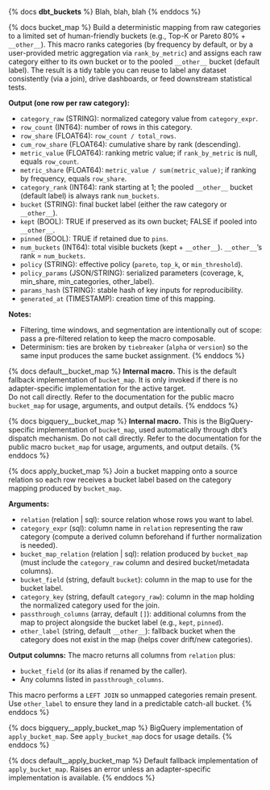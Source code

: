 {% docs __dbt_buckets__ %}
Blah, blah, blah
{% enddocs %}

{% docs bucket_map %}
Build a deterministic mapping from raw categories to a limited set of
human-friendly buckets (e.g., Top-K or Pareto 80% + `__other__`). This macro
ranks categories (by frequency by default, or by a user-provided metric
aggregation via `rank_by_metric`) and assigns each raw category either to
its own bucket or to the pooled `__other__` bucket (default label). The result is a tidy table
you can reuse to label any dataset consistently (via a join), drive
dashboards, or feed downstream statistical tests.

**Output (one row per raw category):**
- `category_raw` (STRING): normalized category value from `category_expr`.
- `row_count` (INT64): number of rows in this category.
- `row_share` (FLOAT64): `row_count / total_rows`.
- `cum_row_share` (FLOAT64): cumulative share by rank (descending).
- `metric_value` (FLOAT64): ranking metric value; if `rank_by_metric` is null, equals `row_count`.
- `metric_share` (FLOAT64): `metric_value / sum(metric_value)`; if ranking by frequency, equals `row_share`.
- `category_rank` (INT64): rank starting at 1; the pooled `__other__` bucket (default label) is always rank `num_buckets`.
- `bucket` (STRING): final bucket label (either the raw category or `__other__`).
- `kept` (BOOL): TRUE if preserved as its own bucket; FALSE if pooled into `__other__`.
- `pinned` (BOOL): TRUE if retained due to `pins`.
- `num_buckets` (INT64): total visible buckets (kept + `__other__`). `__other__`’s rank = `num_buckets`.
- `policy` (STRING): effective policy (`pareto`, `top_k`, or `min_threshold`).
- `policy_params` (JSON/STRING): serialized parameters (coverage, k, min_share, min_categories, other_label).
- `params_hash` (STRING): stable hash of key inputs for reproducibility.
- `generated_at` (TIMESTAMP): creation time of this mapping.

**Notes:**
- Filtering, time windows, and segmentation are intentionally out of scope:
  pass a pre-filtered relation to keep the macro composable.
- Determinism: ties are broken by `tiebreaker` (`alpha` or `version`) so
 the same input produces the same bucket assignment.
{% enddocs %}

{% docs default__bucket_map %}
**Internal macro.** This is the default fallback implementation of `bucket_map`. 
It is only invoked if there is no adapter-specific implementation for the active target.  
Do not call directly. Refer to the documentation for the public macro `bucket_map` for usage,
arguments, and output details.
{% enddocs %}

{% docs bigquery__bucket_map %}
**Internal macro.** This is the BigQuery-specific implementation of `bucket_map`, used automatically through dbt’s dispatch mechanism.
Do not call directly. Refer to the documentation for the public macro `bucket_map` for usage,
arguments, and output details.
{% enddocs %}

{% docs apply_bucket_map %}
Join a bucket mapping onto a source relation so each row receives a bucket label
based on the category mapping produced by `bucket_map`.

**Arguments:**
- `relation` (relation | sql): source relation whose rows you want to label.
- `category_expr` (sql): column name in `relation` representing the raw category
  (compute a derived column beforehand if further normalization is needed).
- `bucket_map_relation` (relation | sql): relation produced by `bucket_map` (must
  include the `category_raw` column and desired bucket/metadata columns).
- `bucket_field` (string, default `bucket`): column in the map to use for the
  bucket label.
- `category_key` (string, default `category_raw`): column in the map holding the
  normalized category used for the join.
- `passthrough_columns` (array<string>, default `[]`): additional columns from
  the map to project alongside the bucket label (e.g., `kept`, `pinned`).
- `other_label` (string, default `__other__`): fallback bucket when the category
  does not exist in the map (helps cover drift/new categories).

**Output columns:**
The macro returns all columns from `relation` plus:
- `bucket_field` (or its alias if renamed by the caller).
- Any columns listed in `passthrough_columns`.

This macro performs a `LEFT JOIN` so unmapped categories remain present.
Use `other_label` to ensure they land in a predictable catch-all bucket.
{% enddocs %}

{% docs bigquery__apply_bucket_map %}
BigQuery implementation of `apply_bucket_map`. See `apply_bucket_map` docs for
usage details.
{% enddocs %}

{% docs default__apply_bucket_map %}
Default fallback implementation of `apply_bucket_map`. Raises an error unless an
adapter-specific implementation is available.
{% enddocs %}
